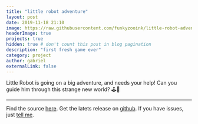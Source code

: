 ```yaml
---
title: "little robot adventure"
layout: post
date: 2019-11-18 21:10
image: https://raw.githubusercontent.com/funkyzooink/little-robot-adventure/master/android/web_hi_res_512.png
headerImage: true
projects: true
hidden: true # don't count this post in blog pagination
description: "first fresh game ever"
category: project
author: gabriel
externalLink: false
---
```


Little Robot is going on a big adventure, and needs your help! Can you guide him through this strange new world? 🕹️🤖

---
Find the source [here](https://github.com/funkyzooink/little-robot-adventure/).
Get the latets release on [github](https://github.com/funkyzooink/fresh-engine/releases).
If you have issues, just [tell me](https://github.com/funkyzooink/little-robot-adventure/issues).
